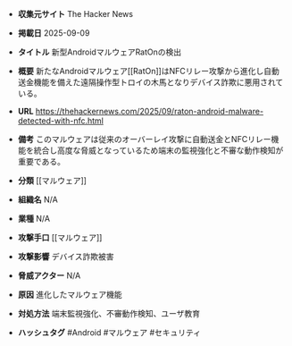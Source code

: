 - **収集元サイト**
The Hacker News

- **掲載日**
2025-09-09

- **タイトル**
新型AndroidマルウェアRatOnの検出

- **概要**
新たなAndroidマルウェア[[RatOn]]はNFCリレー攻撃から進化し自動送金機能を備えた遠隔操作型トロイの木馬となりデバイス詐欺に悪用されている。

- **URL**
https://thehackernews.com/2025/09/raton-android-malware-detected-with-nfc.html

- **備考**
このマルウェアは従来のオーバーレイ攻撃に自動送金とNFCリレー機能を統合し高度な脅威となっているため端末の監視強化と不審な動作検知が重要である。

- **分類**
[[マルウェア]]

- **組織名**
N/A

- **業種**
N/A

- **攻撃手口**
[[マルウェア]]

- **攻撃影響**
デバイス詐欺被害

- **脅威アクター**
N/A

- **原因**
進化したマルウェア機能

- **対処方法**
端末監視強化、不審動作検知、ユーザ教育

- **ハッシュタグ**
#Android #マルウェア #セキュリティ
